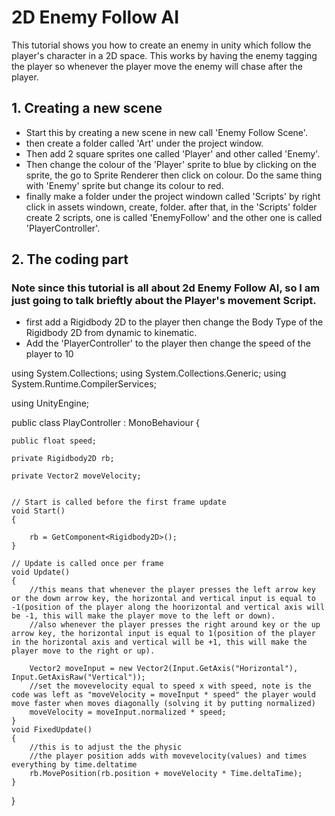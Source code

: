 # 2D Enemy Follow AI
This tutorial shows you how to create an enemy in unity which follow the player's character in a 2D space. This works by having the enemy tagging the player so whenever the player move the enemy will chase after the player. 
## 1. Creating a new scene

- Start this by creating a new scene in new call 'Enemy Follow Scene'.
- then create a folder called 'Art' under the project window. 
- Then add 2 square sprites one called 'Player' and other called 'Enemy'.
- Then change the colour of the 'Player' sprite to blue by clicking on the sprite, the go to Sprite Renderer then click on colour. Do the same thing with 'Enemy' sprite but change its colour to red.
- finally make a folder under the project windown called 'Scripts' by right click in assets windown, create, folder. after that, in the 'Scripts' folder create 2 scripts, one is called 'EnemyFollow' and the other one is called 'PlayerController'.

## 2. The coding part 
### Note since this tutorial is all about 2d Enemy Follow AI, so I am just going to talk brieftly about the Player's movement Script. 
- first add a Rigidbody 2D to the player then change the Body Type of the Rigidbody 2D from dynamic to kinematic.
- Add the 'PlayerController' to the player then change the speed of the player to 10

using System.Collections;
using System.Collections.Generic;
using System.Runtime.CompilerServices;

using UnityEngine;

public class PlayController : MonoBehaviour
{
  
    public float speed;
   
    private Rigidbody2D rb;
   
    private Vector2 moveVelocity;


    // Start is called before the first frame update
    void Start()
    {
      
        rb = GetComponent<Rigidbody2D>();
    }

    // Update is called once per frame
    void Update()
    {
        //this means that whenever the player presses the left arrow key or the down arrow key, the horizontal and vertical input is equal to -1(position of the player along the hoorizontal and vertical axis will be -1, this will make the player move to the left or down).
        //also whenever the player presses the right around key or the up arrow key, the horizontal input is equal to 1(position of the player in the horizontal axis and vertical will be +1, this will make the player move to the right or up).

        Vector2 moveInput = new Vector2(Input.GetAxis("Horizontal"), Input.GetAxisRaw("Vertical"));
        //set the movevelocity equal to speed x with speed, note is the code was left as "moveVelocity = moveInput * speed" the player would move faster when moves diagonally (solving it by putting normalized)
        moveVelocity = moveInput.normalized * speed;
    }
    void FixedUpdate()
    {
        //this is to adjust the the physic 
        //the player position adds with movevelocity(values) and times everything by time.deltatime
        rb.MovePosition(rb.position + moveVelocity * Time.deltaTime);
    }
}
